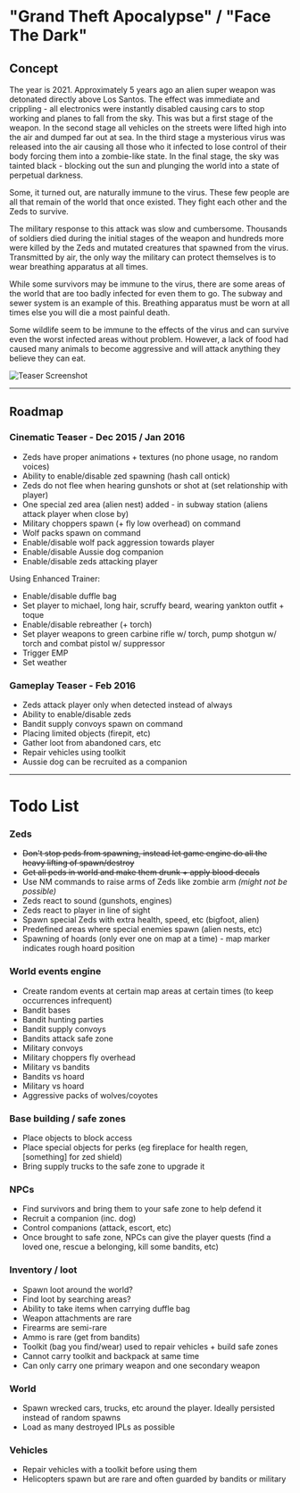 # "Grand Theft Apocalypse" / "Face The Dark"

## Concept
The year is 2021. Approximately 5 years ago an alien super weapon was detonated directly above Los Santos. The effect was immediate and crippling - all electronics were instantly disabled causing cars to stop working and planes to fall from the sky. This was but a first stage of the weapon. In the second stage all vehicles on the streets were lifted high into the air and dumped far out at sea. In the third stage a mysterious virus was released into the air causing all those who it infected to lose control of their body forcing them into a zombie-like state. In the final stage, the sky was tainted black - blocking out the sun and plunging the world into a state of perpetual darkness.

Some, it turned out, are naturally immune to the virus. These few people are all that remain of the world that once existed. They fight each other and the Zeds to survive.

The military response to this attack was slow and cumbersome. Thousands of soldiers died during the initial stages of the weapon and hundreds more were killed by the Zeds and mutated creatures that spawned from the virus. Transmitted by air, the only way the military can protect themselves is to wear breathing apparatus at all times.

While some survivors may be immune to the virus, there are some areas of the world that are too badly infected for even them to go. The subway and sewer system is an example of this. Breathing apparatus must be worn at all times else you will die a most painful death.

Some wildlife seem to be immune to the effects of the virus and can survive even the worst infected areas without problem. However, a lack of food had caused many animals to become aggressive and will attack anything they believe they can eat.

![Teaser Screenshot](http://i.imgur.com/ZAzpAOU.jpg)


***

## Roadmap

### Cinematic Teaser - Dec 2015 / Jan 2016
- Zeds have proper animations + textures (no phone usage, no random voices)
- Ability to enable/disable zed spawning (hash call ontick)
- Zeds do not flee when hearing gunshots or shot at (set relationship with player)
- One special zed area (alien nest) added - in subway station (aliens attack player when close by)
- Military choppers spawn (+ fly low overhead) on command
- Wolf packs spawn on command
- Enable/disable wolf pack aggression towards player
- Enable/disable Aussie dog companion
- Enable/disable zeds attacking player

Using Enhanced Trainer:
- Enable/disable duffle bag
- Set player to michael, long hair, scruffy beard, wearing yankton outfit + toque
- Enable/disable rebreather (+ torch)
- Set player weapons to green carbine rifle w/ torch, pump shotgun w/ torch and combat pistol w/ suppressor
- Trigger EMP
- Set weather

### Gameplay Teaser - Feb 2016
- Zeds attack player only when detected instead of always
- Ability to enable/disable zeds
- Bandit supply convoys spawn on command
- Placing limited objects (firepit, etc)
- Gather loot from abandoned cars, etc
- Repair vehicles using toolkit
- Aussie dog can be recruited as a companion

***

# Todo List

### Zeds
- ~~Don't stop peds from spawning, instead let game engine do all the heavy lifting of spawn/destroy~~
- ~~Get all peds in world and make them drunk + apply blood decals~~
- Use NM commands to raise arms of Zeds like zombie arm *(might not be possible)*
- Zeds react to sound (gunshots, engines)
- Zeds react to player in line of sight
- Spawn special Zeds with extra health, speed, etc (bigfoot, alien)
- Predefined areas where special enemies spawn (alien nests, etc)
- Spawning of hoards (only ever one on map at a time) - map marker indicates rough hoard position

### World events engine
- Create random events at certain map areas at certain times (to keep occurrences infrequent)
- Bandit bases
- Bandit hunting parties
- Bandit supply convoys
- Bandits attack safe zone
- Military convoys
- Military choppers fly overhead
- Military vs bandits
- Bandits vs hoard
- Military vs hoard
- Aggressive packs of wolves/coyotes

### Base building / safe zones
- Place objects to block access
- Place special objects for perks (eg fireplace for health regen, [something] for zed shield)
- Bring supply trucks to the safe zone to upgrade it

### NPCs
- Find survivors and bring them to your safe zone to help defend it
- Recruit a companion (inc. dog)
- Control companions (attack, escort, etc)
- Once brought to safe zone, NPCs can give the player quests (find a loved one, rescue a belonging, kill some bandits, etc)

### Inventory / loot
- Spawn loot around the world?
- Find loot by searching areas?
- Ability to take items when carrying duffle bag
- Weapon attachments are rare
- Firearms are semi-rare
- Ammo is rare (get from bandits)
- Toolkit (bag you find/wear) used to repair vehicles + build safe zones
- Cannot carry toolkit and backpack at same time
- Can only carry one primary weapon and one secondary weapon

### World
- Spawn wrecked cars, trucks, etc around the player. Ideally persisted instead of random spawns
- Load as many destroyed IPLs as possible

### Vehicles
- Repair vehicles with a toolkit before using them
- Helicopters spawn but are rare and often guarded by bandits or military
